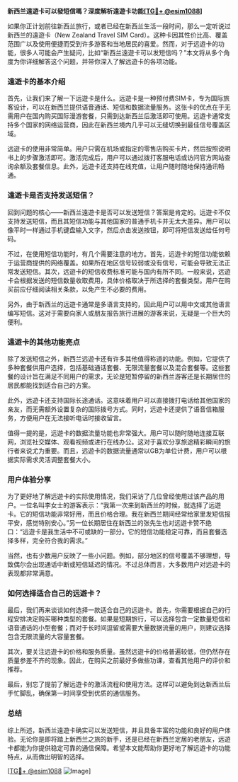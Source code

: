 **新西兰遠遊卡可以發短信嗎？深度解析遠遊卡功能[[TG💪+ @esim1088](https://t.me/s/esim1088)]**

如果你正计划前往新西兰旅行，或者已经在新西兰生活一段时间，那么一定听说过新西兰的遠遊卡（New Zealand Travel SIM Card）。这种卡因其性价比高、覆盖范围广以及使用便捷而受到许多游客和当地居民的喜爱。然而，对于远遊卡的功能，很多人可能会产生疑问，比如“新西兰遠遊卡可以发短信吗？”本文将从多个角度为你详细解答这个问题，并带你深入了解远遊卡的各项功能。

### 遠遊卡的基本介绍

首先，让我们来了解一下远遊卡是什么。远遊卡是一种预付费SIM卡，专为国际旅客设计，可以在新西兰提供语音通话、短信和数据流量服务。这张卡的优点在于无需用户在国内购买国际漫游套餐，只需到达新西兰后激活即可使用。远遊卡通常支持多个国家的网络运营商，因此在新西兰境内几乎可以无缝切换到最佳信号覆盖区域。

远遊卡的使用非常简单。用户只需在机场或指定的零售店购买卡片，然后按照说明书上的步骤激活即可。激活完成后，用户可以通过拨打客服电话或访问官方网站查询余额及套餐信息。此外，远遊卡还支持在线充值，让用户随时随地保持通讯畅通。

### 遠遊卡是否支持发送短信？

回到问题的核心——新西兰遠遊卡是否可以发送短信？答案是肯定的。远遊卡不仅支持发送短信，而且其短信功能与其他国家的普通手机卡并无太大差异。用户可以像平时一样通过手机键盘输入文字，然后点击发送按钮，即可将短信发送给任何号码。

不过，在使用短信功能时，有几个需要注意的地方。首先，远遊卡的短信功能依赖于运营商提供的网络覆盖。如果所在地区信号较弱或没有信号，可能会导致无法正常发送短信。其次，远遊卡的短信收费标准可能与国内有所不同。一般来说，远遊卡会根据发送的短信数量收取费用，具体价格取决于所选择的套餐类型。用户在购买前应仔细阅读相关条款，以免产生不必要的费用。

另外，由于新西兰的远遊卡通常是多语言支持的，因此用户可以用中文或其他语言编写短信。这对于需要向家人或朋友报告旅行进展的游客来说，无疑是一个巨大的便利。

### 遠遊卡的其他功能亮点

除了发送短信之外，新西兰远遊卡还有许多其他值得称道的功能。例如，它提供了多种套餐供用户选择，包括基础通话套餐、无限流量套餐以及混合套餐等。这些套餐的设计旨在满足不同用户的需求，无论是短暂停留的新西兰游客还是长期居住的居民都能找到适合自己的方案。

此外，远遊卡还支持国际长途通话。这意味着用户可以直接拨打电话给其他国家的亲友，而无需额外设置复杂的国际拨号方式。同时，远遊卡还提供了语音信箱服务，方便用户在无法接听电话时接收留言。

值得一提的是，远遊卡的数据流量功能也非常强大。用户可以随时随地连接互联网，浏览社交媒体、观看视频或进行在线办公。这对于喜欢分享旅途精彩瞬间的旅行者来说尤为重要。而且，远遊卡的数据流量通常以GB为单位计费，用户可以根据实际需求灵活调整套餐大小。

### 用户体验分享

为了更好地了解远遊卡的实际使用情况，我们采访了几位曾经使用过该产品的用户。一位名叫李女士的游客表示：“我第一次来到新西兰的时候，就选择了远遊卡。它的短信功能非常好用，而且价格合理。我在新西兰期间经常给家里发短信报平安，感觉特别安心。”另一位长期居住在新西兰的张先生也对远遊卡赞不绝口：“远遊卡是我生活中不可或缺的一部分。它的短信功能稳定可靠，而且套餐选择多样，完全符合我的需求。”

当然，也有少数用户反映了一些小问题。例如，部分地区的信号覆盖不够理想，导致偶尔会出现通话中断或短信延迟的情况。不过总体而言，大多数用户对远遊卡的表现都非常满意。

### 如何选择适合自己的远遊卡？

最后，我们再来谈谈如何选择一款适合自己的远遊卡。首先，你需要根据自己的行程安排决定购买哪种类型的套餐。如果是短期旅行，可以选择包含一定数量短信和语音通话的小型套餐；而对于长时间逗留或需要大量数据流量的用户，则建议选择包含无限流量的大容量套餐。

其次，要关注远遊卡的价格和服务质量。虽然远遊卡的价格普遍较低，但仍然存在质量参差不齐的现象。因此，在购买之前最好多做些功课，查看其他用户的评价和推荐。

最后，别忘了提前了解远遊卡的激活流程和使用方法。这样可以避免到达新西兰后手忙脚乱，确保第一时间享受到优质的通信服务。

### 总结

综上所述，新西兰遠遊卡确实可以发送短信，并且具备丰富的功能和良好的用户体验。无论你是即将踏上新西兰之旅的新手，还是已经在新西兰定居的老朋友，远遊卡都能为你提供稳定可靠的通信保障。希望本文能帮助你更好地了解远遊卡的功能特点，从而做出明智的选择。

[[TG💪+ @esim1088](https://t.me/s/esim1088) ![Image](https://i.postimg.cc/4NQfJmqS/Snipaste-2025-05-13-00-14-12.png)]